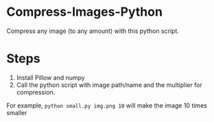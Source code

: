 # Compress-Images-Python
Compress any image (to any amount) with this python script.

# Steps
1. Install Pillow and numpy
2. Call the python script with image path/name and the multiplier for compression.

For example, `python small.py img.png 10`  will make the image 10 times smaller 

